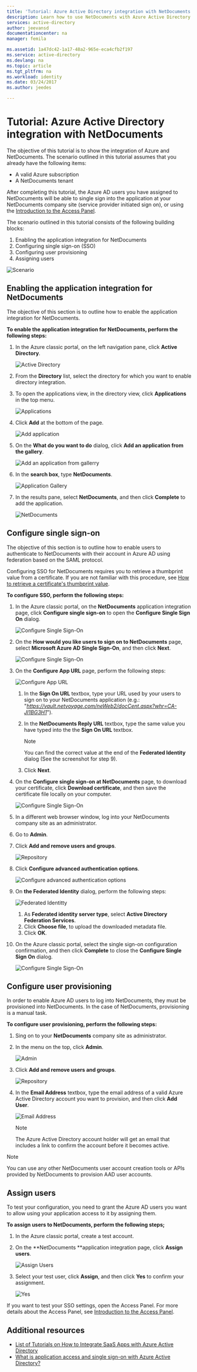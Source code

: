 ```yaml
---
title: 'Tutorial: Azure Active Directory integration with NetDocuments | Microsoft Docs'
description: Learn how to use NetDocuments with Azure Active Directory to enable single sign-on, automated provisioning, and more!
services: active-directory
author: jeevansd
documentationcenter: na
manager: femila

ms.assetid: 1a47dc42-1a17-48a2-965e-eca4cfb2f197
ms.service: active-directory
ms.devlang: na
ms.topic: article
ms.tgt_pltfrm: na
ms.workload: identity
ms.date: 03/24/2017
ms.author: jeedes

---
```

# Tutorial: Azure Active Directory integration with NetDocuments
The objective of this tutorial is to show the integration of Azure and NetDocuments. The scenario outlined in this tutorial assumes that you already have the following items:

* A valid Azure subscription
* A NetDocuments tenant

After completing this tutorial, the Azure AD users you have assigned to NetDocuments will be able to single sign into the application at your NetDocuments company site (service provider initiated sign on), or using the [Introduction to the Access Panel](active-directory-saas-access-panel-introduction.md).

The scenario outlined in this tutorial consists of the following building blocks:

1. Enabling the application integration for NetDocuments
2. Configuring single sign-on (SSO)
3. Configuring user provisioning
4. Assigning users

![Scenario](./media/active-directory-saas-netdocuments-tutorial/IC795040.png "Scenario")

## Enabling the application integration for NetDocuments
The objective of this section is to outline how to enable the application integration for NetDocuments.

**To enable the application integration for NetDocuments, perform the following steps:**

1. In the Azure classic portal, on the left navigation pane, click **Active Directory**.
   
   ![Active Directory](./media/active-directory-saas-netdocuments-tutorial/IC700993.png "Active Directory")
2. From the **Directory** list, select the directory for which you want to enable directory integration.
3. To open the applications view, in the directory view, click **Applications** in the top menu.
   
   ![Applications](./media/active-directory-saas-netdocuments-tutorial/IC700994.png "Applications")
4. Click **Add** at the bottom of the page.
   
   ![Add application](./media/active-directory-saas-netdocuments-tutorial/IC749321.png "Add application")
5. On the **What do you want to do** dialog, click **Add an application from the gallery**.
   
   ![Add an application from gallerry](./media/active-directory-saas-netdocuments-tutorial/IC749322.png "Add an application from gallerry")
6. In the **search box**, type **NetDocuments**.
   
   ![Application Gallery](./media/active-directory-saas-netdocuments-tutorial/IC795041.png "Application Gallery")
7. In the results pane, select **NetDocuments**, and then click **Complete** to add the application.
   
   ![NetDocuments](./media/active-directory-saas-netdocuments-tutorial/IC795042.png "NetDocuments")
   
## Configure single sign-on

The objective of this section is to outline how to enable users to authenticate to NetDocuments with their account in Azure AD using federation based on the SAML protocol.  

Configuring SSO for NetDocuments requires you to retrieve a thumbprint value from a certificate. If you are not familiar with this procedure, see [How to retrieve a certificate's thumbprint value](http://youtu.be/YKQF266SAxI).

**To configure SSO, perform the following steps:**

1. In the Azure classic portal, on the **NetDocuments** application integration page, click **Configure single sign-on** to open the **Configure Single Sign On** dialog.
   
   ![Configure Single Sign-On](./media/active-directory-saas-netdocuments-tutorial/IC795043.png "Configure Single Sign-On")
2. On the **How would you like users to sign on to NetDocuments** page, select **Microsoft Azure AD Single Sign-On**, and then click **Next**.
   
   ![Configure Single Sign-On](./media/active-directory-saas-netdocuments-tutorial/IC795044.png "Configure Single Sign-On")
3. On the **Configure App URL** page, perform the following steps:
   
   ![Configure App URL](./media/active-directory-saas-netdocuments-tutorial/IC795045.png "Configure App URL")
   
   1. In the **Sign On URL** textbox, type your URL used by your users to sign on to your NetDocuments application (e.g.: "*https://vault.netvoyage.com/neWeb2/docCent.aspx?whr=CA-JI1BG3H1*").
   2. In the **NetDocuments Reply URL** textbox, type the same value you have typed into the the **Sign On URL** textbox.  
      
      >[!NOTE]
      >You can find the correct value at the end of the **Federated Identity** dialog (See the screenshot for step 9).
      >
      >
     
   3. Click **Next**.
4. On the **Configure single sign-on at NetDocuments** page, to download your certificate, click **Download certificate**, and then save the certificate file locally on your computer.
   
   ![Configure Single Sign-On](./media/active-directory-saas-netdocuments-tutorial/IC795046.png "Configure Single Sign-On")
5. In a different web browser window, log into your NetDocuments company site as an administrator.
6. Go to **Admin**.
7. Click **Add and remove users and groups**.
   
   ![Repository](./media/active-directory-saas-netdocuments-tutorial/IC795047.png "Repository")
8. Click **Configure advanced authentication options**.
   
   ![Configure advanced authentication options](./media/active-directory-saas-netdocuments-tutorial/IC795048.png "Configure advanced authentication options")
9. On **the Federated Identity** dialog, perform the following steps:
   
   ![Federated Identitty](./media/active-directory-saas-netdocuments-tutorial/IC795049.png "Federated Identitty")
   
   1. As **Federated identity server type**, select **Active Directory Federation Services**.
   2. Click **Choose file**, to upload the downloaded metadata file.
   3. Click **OK**.
10. On the Azure classic portal, select the single sign-on configuration confirmation, and then click **Complete** to close the **Configure Single Sign On** dialog.
    
    ![Configure Single Sign-On](./media/active-directory-saas-netdocuments-tutorial/IC795050.png "Configure Single Sign-On")
    
## Configure user provisioning

In order to enable Azure AD users to log into NetDocuments, they must be provisioned into NetDocuments. In the case of NetDocuments, provisioning is a manual task.

**To configure user provisioning, perform the following steps:**

1. Sing on to your **NetDocuments** company site as administrator.
2. In the menu on the top, click **Admin**.
   
   ![Admin](./media/active-directory-saas-netdocuments-tutorial/IC795051.png "Admin")
3. Click **Add and remove users and groups**.
   
   ![Repository](./media/active-directory-saas-netdocuments-tutorial/IC795047.png "Repository")
4. In the **Email Address** textbox, type the email address of a valid Azure Active Directory account you want to provision, and then click **Add User**.
   
   ![Email Address](./media/active-directory-saas-netdocuments-tutorial/IC795053.png "Email Address")
   
   >[!NOTE]
   >The Azure Active Directory account holder will get an email that includes a link to confirm the account before it becomes active.
   > 
   > 

>[!NOTE]
>You can use any other NetDocuments user account creation tools or APIs provided by NetDocuments to provision AAD user accounts.
>
>

## Assign users
To test your configuration, you need to grant the Azure AD users you want to allow using your application access to it by assigning them.

**To assign users to NetDocuments, perform the following steps;**

1. In the Azure classic portal, create a test account.
2. On the **NetDocuments **application integration page, click **Assign users**.
   
   ![Assign Users](./media/active-directory-saas-netdocuments-tutorial/IC795054.png "Assign Users")
3. Select your test user, click **Assign**, and then click **Yes** to confirm your assignment.
   
   ![Yes](./media/active-directory-saas-netdocuments-tutorial/IC767830.png "Yes")

If you want to test your SSO settings, open the Access Panel. For more details about the Access Panel, see [Introduction to the Access Panel](active-directory-saas-access-panel-introduction.md).

## Additional resources

* [List of Tutorials on How to Integrate SaaS Apps with Azure Active Directory](active-directory-saas-tutorial-list.md)
* [What is application access and single sign-on with Azure Active Directory?](active-directory-appssoaccess-whatis.md)
